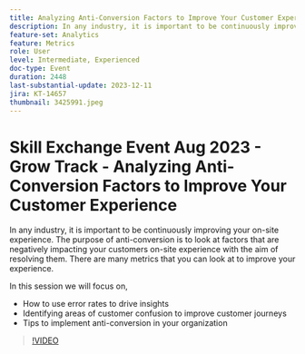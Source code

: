 ```yaml
---
title: Analyzing Anti-Conversion Factors to Improve Your Customer Experience
description: In any industry, it is important to be continuously improving your onsite experience. The purpose of anti-conversion is to look at factors that are negatively impacting your customers on-site experience with the aim of resolving them. There are many metrics that you can look at to improve your experience. In this session we will focus on:- How to use error rates to drive insights- Identifying areas of customer confusion to improve customer journeys- Tips to implement anti-conversion in your organization
feature-set: Analytics
feature: Metrics
role: User
level: Intermediate, Experienced
doc-type: Event
duration: 2448
last-substantial-update: 2023-12-11
jira: KT-14657
thumbnail: 3425991.jpeg
---
```


# Skill Exchange Event Aug 2023 - Grow Track - Analyzing Anti-Conversion Factors to Improve Your Customer Experience

In any industry, it is important to be continuously improving your on-site experience. The purpose of anti-conversion is to look at factors that are negatively impacting your customers on-site experience with the aim of resolving them. There are many metrics that you can look at to improve your experience.

In this session we will focus on,

* How to use error rates to drive insights
* Identifying areas of customer confusion to improve customer journeys
* Tips to implement anti-conversion in your organization

>[!VIDEO](https://video.tv.adobe.com/v/3425991/?learn=on)
